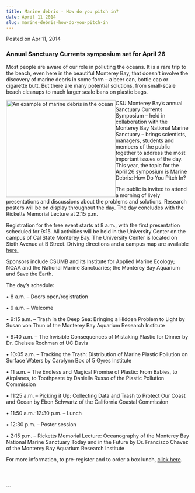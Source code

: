 ```yaml
---
title: Marine debris - How do you pitch in?
date: April 11 2014
slug: marine-debris-how-do-you-pitch-in
---
```


 
<span class="date">Posted on Apr 11, 2014 </span>

<h3>Annual Sanctuary Currents symposium set for April 26</h3>
<p>Most people are aware of our role in polluting the oceans. It is
a rare trip to the beach, even here in the beautiful Monterey Bay,
that doesn&apos;t involve the discovery of marine debris in some form &#x2013;
a beer can, bottle cap or cigarette butt. But there are many
potential solutions, from small-scale beach cleanups to much larger
scale bans on plastic bags.</p>
<p><img alt="An example of marine debris in the ocean" src="https://news.csumb.edu/sites/default/files/65/attachments/news/images/marine_debris_for_web.jpg" style="width:300px; height:266px; float:left">CSU Monterey Bay&#x2019;s
annual Sanctuary Currents Symposium &#x2013; held in collaboration with
the Monterey Bay National Marine Sanctuary &#x2013; brings scientists,
managers, students and members of the public together to address
the most important issues of the day. This year, the topic for the
April 26 symposium is Marine Debris: How Do You Pitch In?</img></p>
<p>The public is invited to attend a morning of lively
presentations and discussions about the problems and solutions.
Research posters will be on display throughout the day. The day
concludes with the Ricketts Memorial Lecture at 2:15 p.m.</p>
<p>Registration for the free event starts at 8 a.m., with the first
presentation scheduled for 9:15. All activities will be held in the
University Center on the campus of Cal State Monterey Bay. The
University Center is located on Sixth Avenue at B Street. Driving
directions and a campus map are available <a href="https://csumb.edu/maps" rel="nofollow">here.</a></p>
<p>Sponsors include CSUMB and its Institute for Applied Marine
Ecology; NOAA and the National Marine Sanctuaries; the Monterey Bay
Aquarium and Save the Earth.</p>
<p>The day&#x2019;s schedule:</p>
<p>&#x2022; 8 a.m. &#x2013; Doors open/registration</p>
<p>&#x2022; 9 a.m. &#x2013; Welcome</p>
<p>&#x2022; 9:15 a.m. &#x2013; Trash in the Deep Sea: Bringing a Hidden Problem
to Light by Susan von Thun of the Monterey Bay Aquarium Research
Institute</p>
<p>&#x2022; 9:40 a.m. &#x2013; The Invisible Consequences of Mistaking Plastic
for Dinner by Dr. Chelsea Rochman of UC Davis</p>
<p>&#x2022; 10:05 a.m. &#x2013; Tracking the Trash: Distribution of Marine
Plastic Pollution on Surface Waters by Carolynn Box of 5 Gyres
Institute</p>
<p>&#x2022; 11 a.m. &#x2013; The Endless and Magical Promise of Plastic: From
Babies, to Airplanes, to Toothpaste by Daniella Russo of the
Plastic Pollution Commission</p>
<p>&#x2022; 11:25 a.m. &#x2013; Picking it Up: Collecting Data and Trash to
Protect Our Coast and Ocean by Eben Schwartz of the California
Coastal Commission</p>
<p>&#x2022; 11:50 a.m.-12:30 p.m. &#x2013; Lunch</p>
<p>&#x2022; 12:30 p.m. &#x2013; Poster session</p>
<p>&#x2022; 2:15 p.m. &#x2013; Ricketts Memorial Lecture: Oceanography of the
Monterey Bay National Marine Sanctuary Today and in the Future by
Dr. Francisco Chavez of the Monterey Bay Aquarium Research
Institute</p>
<p>For more information, to pre-register and to order a box lunch,
<a href="https://www.montereybay.noaa.gov/research/currsymp2014" rel="nofollow">click here</a>.&#xA0;</p>
<p><br>
&#xA0;</br></p>
```
